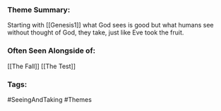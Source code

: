 ### Theme Summary:
Starting with [[Genesis1]] what God sees is good but what humans see without thought of God, they take, just like Eve took the fruit.

### Often Seen Alongside of:
[[The Fall]] [[The Test]]

### Tags:
#SeeingAndTaking  #Themes 